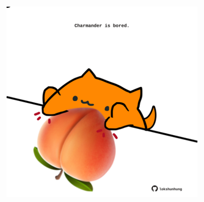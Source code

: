 <!-- built at 15/05/2022, 14:01:00 UTC -->
<p align="center">
  <img width="500" height="500" src="./ReadmeImage.svg">
</p>
